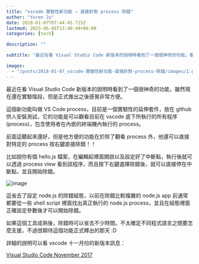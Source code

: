```yaml
---
title: "vscode 實驗性新功能 — 直接針對 process 除錯"
author: "Yuren Ju"
date: 2018-01-07T07:44:45.715Z
lastmod: 2023-06-06T13:40:49+08:00
categories: [tech]

description: ""

subtitle: "最近在看 Visual Studio Code 新版本的說明時看到了一個很神奇的功能，雖然現在還在實驗階段，但是正式推出之後感覺非常方便。"

images:
  - "/posts/2018-01-07_vscode-實驗性新功能-直接針對-process-除錯/images/1.gif"
---
```


最近在看 Visual Studio Code 新版本的說明時看到了一個很神奇的功能，雖然現在還在實驗階段，但是正式推出之後感覺非常方便。

這個新功能叫做 VS Code process，目前是一個實驗性的延伸套件，放在 github 供人安裝測試，它的功能是可以觀看目前在 vscode 底下所執行的所有程序 (process)，包含使用者在內嵌的終端機內執行的 process。

前面這聽起來還好，但是他方便的功能在於除了觀看 process 外，他還可以直接對特定的 process 按右鍵直接除錯！！

比如說你有個 hello.js 檔案，在編輯起裡面開啟以及設定好了中斷點，執行後就可以透過 process view 看到該程序，而且按下右鍵選擇除錯後，就可以直接停在中斷點，並且開始除錯。

![image](/posts/2018-01-07_vscode-實驗性新功能-直接針對-process-除錯/images/1.gif#layoutTextWidth)

這省去了設定 node.js 的除錯組態，以前在除錯比較複雜的 node.js app 前通常都要從一些 shell script 裡面找出真正執行的 node.js process，並且在組態裡面正確設定參數後才可以開始除錯。

如果這個工具成熟後，除錯時可以省去不少時間。不太確定不同程式語言之間要怎麼支援，不過很期待這個功能正式釋出的那天 :D

詳細的說明可以看 vscode 十一月份的新版本訊息：

[Visual Studio Code November 2017](https://code.visualstudio.com/updates/v1_19)
